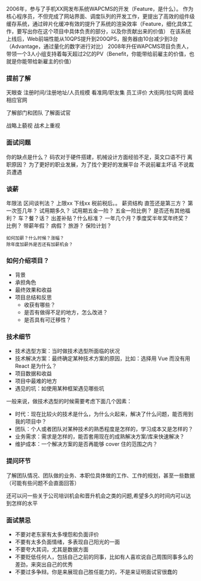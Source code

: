 2006年，参与了手机XX网发布系统WAPCMS的开发（Feature，是什么）。
作为核心程序员，不但完成了网站界面、调度队列的开发工作，更提出了高效的组件级缓存系统，通过碎片化缓冲有效的提升了系统的渲染效率（Feature，细化具体工作，要写出你在这个项目中具体负责的部分，以及你贡献出来的价值）
在该系统上线后，Web前端性能从10QPS提升到200QPS，服务器由10台减少到3台（Advantage，通过量化的数字进行对比）
2008年升任WAPCMS项目负责人，带领一个3人小组支持着每天超过2亿的PV（Benefit，你能带给前雇主的价值，也就是你能带给新雇主的价值）

### 提前了解
天眼查         注册时间/注册地址/人员规模
看准网/职友集  员工评价
大街网/拉勾网  面经
相应官网

了解部门和团队
了解面试官

战略上藐视
战术上重视

### 面试问题
你的缺点是什么？ 码农对于硬件搭建，机械设计方面经验不足，英文口语不行
离职原因？   为了更好的职业发展，为了找个更好的发展平台
    不说前雇主坏话
    不说裁员遭遇

### 谈薪
年限法
区间谈判法？  上限xx  下线xx  税前税后。。
薪资结构
    直签还是第三方？ 第一次签几年？ 试用期多久？ 试用期五金一险？ 五金一险比例？
    是否还有其他福利？ 车？餐？话？
    出差补贴？什么标准？
    一年几个月？季度奖半年奖年终奖？  比例？
    带薪年假？
    病假？
    旅游？
    保险计划？

    如何加薪？什么时候？涨幅？
    除年度加薪外是否还有加薪机会？

### 如何介绍项目？
- 背景
- 承担角色
- 最终效果和收益
- 项目总结和反思
    - 收获有哪些？
    - 是否有做得不足的地方，怎么改进？
    - 是否具有可迁移性？

### 技术细节
- 技术选型方案：当时做技术选型所面临的状况
- 技术解决方案：最终确定某种技术方案的原因，比如：选择用 Vue 而没有用 React 是为什么？
- 项目数据和收益
- 项目中最难的地方
- 遇见的坑：如使用某种框架遇见哪些坑

一般来说，做技术选型的时候需要考虑下面几个因素：

- 时代：现在比较火的技术是什么，为什么火起来，解决了什么问题，能否用到我的项目中？
- 团队：个人或者团队对某种技术的熟悉程度是怎样的，学习成本又是怎样的？
- 业务需求：需求是怎样的，能否套用现在的成熟解决方案/库来快速解决？
- 维护成本：一个解决方案的是否再能够 cover 住的范围之内？

### 提问环节
了解团队情况、团队做的业务、本职位具体做的工作、工作的规划，甚至一些数据（可能有些问题不会直面回答）

还可以问一些关于公司培训机会和晋升机会之类的问题,希望多久的时间内可以达到怎样的水平

### 面试禁忌
- 不要对老东家有太多埋怨和负面评价
- 不要有太多负面情绪，多表现自己阳光的一面
- 不要夸大其词，尤其是数据方面
- 不要贬低任何人，包括自己之前的同事，比如有人喜欢说自己周围同事多么的差劲，来突出自己的优秀
- 不要过多争辩。你是来展现自己胜任能力的，不是来证明面试官很蠢的